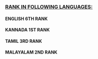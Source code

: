 ### <u>RANK IN FOLLOWING LANGUAGES:</u>
#### ENGLISH     6TH RANK
#### KANNADA     1ST RANK
#### TAMIL       3RD RANK
#### MALAYALAM   2ND RANK
